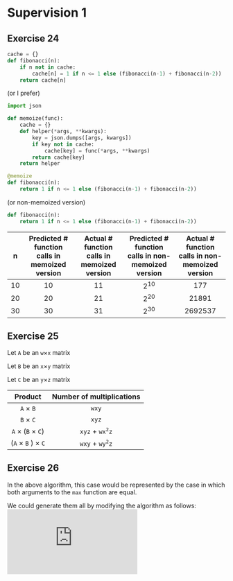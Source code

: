 # Supervision 1

## Exercise 24

```python
cache = {}
def fibonacci(n):
    if n not in cache:
        cache[n] = 1 if n <= 1 else (fibonacci(n-1) + fibonacci(n-2))
    return cache[n]
```

(or I prefer)
```python
import json

def memoize(func):
    cache = {}
    def helper(*args, **kwargs):
        key = json.dumps([args, kwargs])
        if key not in cache:
            cache[key] = func(*args, **kwargs)
        return cache[key]
    return helper

@memoize
def fibonacci(n):
    return 1 if n <= 1 else (fibonacci(n-1) + fibonacci(n-2))
```

(or non-memoized version)
```python
def fibonacci(n):
    return 1 if n <= 1 else (fibonacci(n-1) + fibonacci(n-2))
```

|  n | Predicted # function calls in memoized version | Actual # function calls in memoized version | Predicted # function calls in non-memoized version | Actual # function calls in non-memoized version |
|:--:|:----------------------------------------------:|:-------------------------------------------:|:--------------------------------------------------:|:-----------------------------------------------:|
| 10 |                       10                       |                      11                     |                        2<sup>10</sup>                        |                       177                       |
| 20 |                       20                       |                      21                     |                        2<sup>20</sup>                        |                      21891                      |
| 30 |                       30                       |                      31                     |                        2<sup>30</sup>                        |                     2692537                     |

## Exercise 25
Let `A` be an `w`&times;`x` matrix

Let `B` be an `x`&times;`y` matrix

Let `C` be an `y`&times;`z` matrix

|               Product              | Number of multiplications |
|:----------------------------------:|:-------------------------:|
|           `A` &times; `B`          |           `wxy`           |
|          `B`  &times;  `C`         |           `xyz`           |
|   `A`  &times;  (`B` &times; `C`)  |      `xyz` + `wx`<sup>`2`</sup>`z`      |
| (`A`  &times;  `B` )  &times;  `C` | `wxy` + `wy`<sup>`2`</sup>`z`           |

## Exercise 26
In the above algorithm, this case would be represented by the case in which both arguments to the `max` function are equal.

We could generate them all by modifying the algorithm as follows:
![](https://latex.codecogs.com/gif.latex?%5Ctextrm%7Blcs%7D(i%2Cj)%26space%3B%3D%26space%3B%5Cleft%5C%7B%5Cbegin%7Bmatrix%7D%26space%3B%5B%5C%3B%5D%26space%3B%26%26space%3B%5Ctextrm%7Bif%7D%5C%3B%26space%3Bi%3D0%26space%3B%5C%3B%5Ctextrm%7Bor%7D%5C%3B%26space%3Bj%3D0%26space%3B%5C%5C%26space%3B%5B%5C%3Bs%26plus%3Bx_i%5C%3B%5Ctextrm%7Bfor%7D%5C%3Bs%5C%3B%5Ctextrm%7Bin%26space%3Blcs%7D(i-1%2Cj-1)%26space%3B%5C%3B%26space%3B%5D%26space%3B%26%26space%3B%5Ctextrm%7Bif%7D%5C%3B%26space%3Bx_i%3Dy_j%5C%5C%26space%3B%5Ctextrm%7Blcs%7D(i-i%2Cj)%26space%3B%26%26space%3B%5Ctextrm%7Bif%26space%3Blen%7D(%5Ctextrm%7Blcs%7D(i-1%2Cj)%5B0%5D)%3E%5Ctextrm%7Blen%7D(%5Ctextrm%7Blcs%7D(i%2Cj-1)%5B0%5D)%26space%3B%5C%5C%26space%3B%5Ctextrm%7Blcs%7D(i%2Cj-1)%26space%3B%26%26space%3B%5Ctextrm%7Bif%26space%3Blen%7D(%5Ctextrm%7Blcs%7D(i-1%2Cj)%5B0%5D)%3C%5Ctextrm%7Blen%7D(%5Ctextrm%7Blcs%7D(i%2Cj-1)%5B0%5D)%26space%3B%5C%5C%26space%3B%5Ctextrm%7Blcs%7D(i-1%2Cj)%26plus%3B%5Ctextrm%7Blcs(i%2Cj-1)%7D%26space%3B%26%26space%3B%5Ctextrm%7Botherwise%7D%26space%3B%5Cend%7Bmatrix%7D%5Cright.)